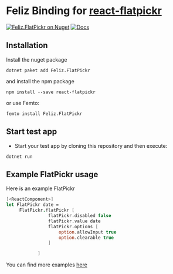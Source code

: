 # Feliz Binding for [react-flatpickr](https://github.com/haoxins/react-flatpickr)

[![Feliz.FlatPickr on Nuget](https://buildstats.info/nuget/Feliz.FlatPickr)](https://www.nuget.org/packages/Feliz.FlatPickr/)
[![Docs](https://github.com/tforkmann/Feliz.FlatPickr/actions/workflows/Docs.yml/badge.svg)](https://github.com/tforkmann/Feliz.FlatPickr/actions/workflows/Docs.yml)

## Installation
Install the nuget package
```
dotnet paket add Feliz.FlatPickr
```

and install the npm package

```
npm install --save react-flatpickr
```

or use Femto:
```
femto install Feliz.FlatPickr
```

## Start test app

- Start your test app by cloning this repository and then execute:
```
dotnet run
```

## Example FlatPickr usage
Here is an example FlatPickr
```fs
[<ReactComponent>]
let FlatPickr date =
     FlatPickr.flatPickr [
                flatPickr.disabled false
                flatPickr.value date
                flatPickr.options [
                    option.allowInput true
                    option.clearable true
                ]

            ]

```

You can find more examples [here](https://tforkmann.github.io/Feliz.FlatPickr/)
